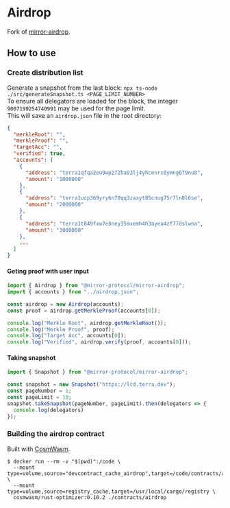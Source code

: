 # Airdrop
Fork of [mirror-airdrop](https://github.com/Mirror-Protocol/mirror-airdrop).

## How to use

### Create distribution list
Generate a snapshot from the last block:
`npx ts-node ./src/generateSnapshot.ts <PAGE_LIMIT_NUMBER>`  
To ensure all delegators are loaded for the block, the integer `9007199254740991` may be used for the page limit.  
This will save an `airdrop.json` file in the root directory:  
```json
{
  "merkleRoot": "",
  "merkleProof": "",
  "targetAcc": "",
  "verified": true,
  "accounts": [
    {
      "address": "terra1qfqa2eu9wp272ha93lj4yhcenrc6ymng079nu8",
      "amount": "1000000"
    },
    {
      "address": "terra1ucp369yry6n70qq3zaxyt85cnug75r7ln8l6se",
      "amount": "2000000"
    },
    {
      "address": "terra1t849fxw7e8ney35mxemh4h3ayea4zf77dslwna",
      "amount": "3000000"
    },
    ...
  ]
}
```

#### Geting proof with user input
```javascript
import { Airdrop } from "@mirror-protocol/mirror-airdrop";
import { accounts } from "../airdrop.json";

const airdrop = new Airdrop(accounts);
const proof = airdrop.getMerkleProof(accounts[0]);

console.log("Merkle Root", airdrop.getMerkleRoot());
console.log("Merkle Proof", proof);
console.log("Target Acc", accounts[0]);
console.log("Verified", airdrop.verify(proof, accounts[0]));
```

#### Taking snapshot
```javascript
import { Snapshot } from "@mirror-protocol/mirror-airdrop";

const snapshot = new Snapshot("https://lcd.terra.dev");
const pageNumber = 1;
const pageLimit = 10;
snapshot.takeSnapshot(pageNumber, pageLimit).then(delegators => {
  console.log(delegators)
});
```

### Building the airdrop contract
Built with [CosmWasm](https://github.com/CosmWasm/cosmwasm#production-builds).
```
$ docker run --rm -v "$(pwd)":/code \
  --mount type=volume,source="devcontract_cache_airdrop",target=/code/contracts/airdrop/target \
  --mount type=volume,source=registry_cache,target=/usr/local/cargo/registry \
  cosmwasm/rust-optimizer:0.10.2 ./contracts/airdrop
```
